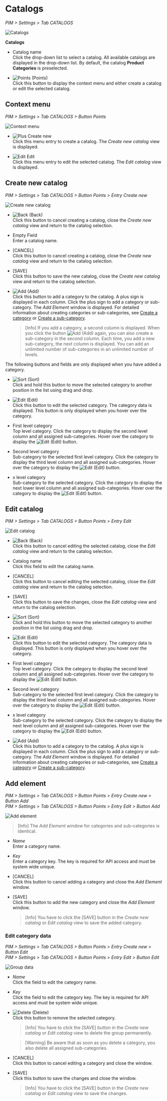# Catalogs

[comment]: <> (UI will be changed)

*PIM > Settings > Tab CATALOGS*

![Catalogs](../../Assets/Screenshots/PIM/Settings/Catalogs/Catalogs.png "[Catalogs]")

**Catalogs**

- Catalog name   
  Click the drop-down list to select a catalog. All available catalogs are displayed in the drop-down list. By default, the catalog **Product Categories** is preselected.

- ![Points](../../Assets/Icons/Points01.png "[Points]") (Points)  
  Click this button to display the context menu and either create a catalog or edit the selected catalog.

## Context menu
*PIM > Settings > Tab CATALOGS > Button Points*

![Context menu](../../Assets/Screenshots/PIM/Settings/Catalogs/ContextMenu.png "[Context menu]")

- ![Plus](../../Assets/Icons/Plus06.png "[Plus]") Create new   
  Click this menu entry to create a catalog. The *Create new catalog* view is displayed.

- ![Edit](../../Assets/Icons/Edit02.png "[Edit]") Edit   
  Click this menu entry to edit the selected catalog. The *Edit catalog* view is displayed.


## Create new catalog
*PIM > Settings > Tab CATALOGS > Button Points > Entry Create new*

![Create new catalog](../../Assets/Screenshots/PIM/Settings/Catalogs/CreateNewCatalog.png "[Create new catalog]")

- ![Back](../../Assets/Icons/Back02.png "[Back]") (Back)   
  Click this button to cancel creating a catalog, close the *Create new catalog* view and return to the catalog selection.

- Empty Field   
  Enter a catalog name.

- [CANCEL]   
  Click this button to cancel creating a catalog, close the *Create new catalog* view and return to the catalog selection.

- [SAVE]   
  Click this button to save the new catalog, close the *Create new catalog* view and return to the catalog selection.

- ![Add](../../Assets/Icons/Plus01.png "[Add]") (Add)   
  Click this button to add a category to the catalog. A plus sign is displayed in each column. Click the plus sign to add a category or sub-category. The *Add Element* window is displayed.
  For detailed information about creating categories or sub-categories, see [Create a category](../Integration/06_ManageCatalogs.md#create-a-category) or [Create a sub-category](../Integration/06_ManageCatalogs.md#create-a-sub-category).

  > [Info] If you add a category, a second column is displayed. When you click the button ![Add](../../Assets/Icons/Plus01.png "[Add]") (Add) again, you can also create a sub-category in the second column. Each time, you add a new sub-category, the next column is displayed. You can add an unlimited number of sub-categories in an unlimited number of levels.

The following buttons and fields are only displayed when you have added a category.

- ![Sort](../../Assets/Icons/Sort01.png "[Sort]") (Sort)   
  Click and hold this button to move the selected category to another position in the list using drag and drop.

- ![Edit](../../Assets/Icons/Edit03.png "[Edit]") (Edit)   
  Click this button to edit the selected category. The category data is displayed. This button is only displayed when you hover over the category.

- First level category   
  Top level category. Click the category to display the second level column and all assigned sub-categories. Hover over the category to display the ![Edit](../../Assets/Icons/Edit03.png "[Edit]") (Edit) button.

- Second level category   
  Sub-category to the selected first level category. Click the category to display the third level column and all assigned sub-categories. Hover over the category to display the ![Edit](../../Assets/Icons/Edit03.png "[Edit]") (Edit) button.

- x level category   
  Sub-category to the selected category. Click the category to display the next lower level column and all assigned sub-categories. Hover over the category to display the ![Edit](../../Assets/Icons/Edit03.png "[Edit]") (Edit) button.


## Edit catalog
*PIM > Settings > Tab CATALOGS > Button Points > Entry Edit*

![Edit catalog](../../Assets/Screenshots/PIM/Settings/Catalogs/EditCatalog.png "[Edit catalog]")

- ![Back](../../Assets/Icons/Back02.png "[Back]") (Back)   
  Click this button to cancel editing the selected catalog, close the *Edit catalog* view and return to the catalog selection.

- Catalog name   
  Click this field to edit the catalog name.

- [CANCEL]   
  Click this button to cancel editing the selected catalog, close the *Edit catalog* view and return to the catalog selection.

- [SAVE]   
  Click this button to save the changes, close the *Edit catalog* view and return to the catalog selection.

- ![Sort](../../Assets/Icons/Sort01.png "[Sort]") (Sort)   
  Click and hold this button to move the selected category to another position in the list using drag and drop.

- ![Edit](../../Assets/Icons/Edit03.png "[Edit]") (Edit)   
  Click this button to edit the selected category. The category data is displayed. This button is only displayed when you hover over the category.

- First level category   
  Top level category. Click the category to display the second level column and all assigned sub-categories. Hover over the category to display the ![Edit](../../Assets/Icons/Edit03.png "[Edit]") (Edit) button.

- Second level category   
  Sub-category to the selected first level category. Click the category to display the third level column and all assigned sub-categories. Hover over the category to display the ![Edit](../../Assets/Icons/Edit03.png "[Edit]") (Edit) button.

- x level category   
  Sub-category to the selected category. Click the category to display the next level column and all assigned sub-categories. Hover over the category to display the ![Edit](../../Assets/Icons/Edit03.png "[Edit]") (Edit) button.

- ![Add](../../Assets/Icons/Plus01.png "[Add]") (Add)   
  Click this button to add a category to the catalog. A plus sign is displayed in each column. Click the plus sign to add a category or sub-category. The *Add Element* window is displayed.
  For detailed information about creating categories or sub-categories, see [Create a category](../Integration/06_ManageCatalogs.md#create-a-category) or [Create a sub-category](../Integration/06_ManageCatalogs.md#create-a-sub-category).



## Add element
*PIM > Settings > Tab CATALOGS > Button Points > Entry Create new > Button Add*   
*PIM > Settings > Tab CATALOGS > Button Points > Entry Edit > Button Add*

![Add element](../../Assets/Screenshots/PIM/Settings/Catalogs/AddElement.png "[Add element]")

> [Info] The *Add Element* window for categories and sub-categories is identical.

- *Name*   
  Enter a category name.

- *Key*   
  Enter a category key. The key is required for API access and must be system wide unique.

- [CANCEL]   
  Click this button to cancel adding a category and close the *Add Element* window.

- [SAVE]   
  Click this button to add the new category and close the *Add Element* window.

  > [Info] You have to click the [SAVE] button in the *Create new catalog* or *Edit catalog* view to save the added category.


### Edit category data
*PIM > Settings > Tab CATALOGS > Button Points > Entry Create new > Button Edit*   
*PIM > Settings > Tab CATALOGS > Button Points > Entry Edit > Button Edit*

![Group data](../../Assets/Screenshots/PIM/Settings/Catalogs/CategoryData.png "[Group data]")

- *Name*   
  Click the field to edit the category name.

- *Key*   
  Click the field to edit the category key. The key is required for API access and must be system wide unique.

- ![Delete](../../Assets/Icons/Trash01.png "[Delete]") (Delete)   
  Click this button to remove the selected category.

  > [Info] You have to click the [SAVE] button in the *Create new catalog* or *Edit catalog* view to delete the group permanently.

  > [Warning] Be aware that as soon as you delete a category, you also delete all assigned sub-categories.

- [CANCEL]   
  Click this button to cancel editing a category and close the window.

- [SAVE]   
  Click this button to save the changes and close the window.

  > [Info] You have to click the [SAVE] button in the *Create new catalog* or *Edit catalog* view to save the changes.
